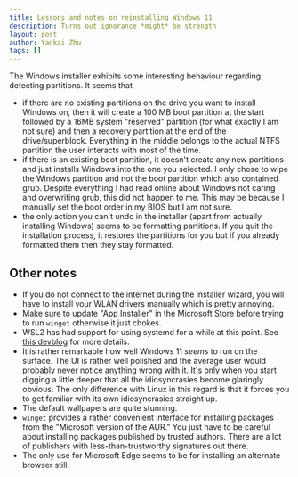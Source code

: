 ```yaml
---
title: Lessons and notes on reinstalling Windows 11
description: Turns out ignorance *might* be strength
layout: post
author: Yankai Zhu
tags: []
---
```


The Windows installer exhibits some interesting behaviour regarding detecting partitions. It seems that
- if there are no existing partitions on the drive you want to install Windows on, then it will create a 100 MB boot partition at the start followed by a 16MB system "reserved" partition (for what exactly I am not sure) and then a recovery partition at the end of the drive/superblock. Everything in the middle belongs to the actual NTFS partition the user interacts with most of the time.
- if there is an existing boot partition, it doesn't create any new partitions and just installs Windows into the one you selected. I only chose to wipe the Windows partition and not the boot partition which also contained grub. Despite everything I had read online about Windows not caring and overwriting grub, this did not happen to me. This may be because I manually set the boot order in my BIOS but I am not sure.
- the only action you can't undo in the installer (apart from actually installing Windows) seems to be formatting partitions. If you quit the installation process, it restores the partitions for you but if you already formatted them then they stay formatted. 

## Other notes

- If you do not connect to the internet during the installer wizard, you will have to install your WLAN drivers manually which is pretty annoying.
- Make sure to update "App Installer" in the Microsoft Store before trying to run `winget` otherwise it just chokes.
- WSL2 has had support for using systemd for a while at this point. See [this devblog](https://devblogs.microsoft.com/commandline/systemd-support-is-now-available-in-wsl/) for more details.
- It is rather remarkable how well Windows 11 *seems* to run on the surface. The UI is rather well polished and the average user would probably never notice anything wrong with it. It's only when you start digging a little deeper that all the idiosyncrasies become glaringly obvious. The only difference with Linux in this regard is that it forces you to get familiar with its own idiosyncrasies straight up.
- The default wallpapers are quite stunning.
- `winget` provides a rather convenient interface for installing packages from the "Microsoft version of the AUR." You just have to be careful about installing packages published by trusted authors. There are a lot of publishers with less-than-trustworthy signatures out there.
- The only use for Microsoft Edge seems to be for installing an alternate browser still.
